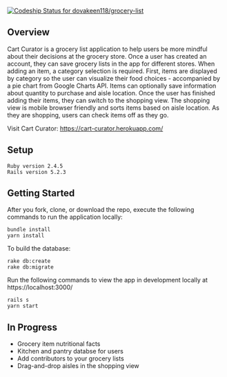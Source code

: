 [![Codeship Status for dovakeen118/grocery-list](https://app.codeship.com/projects/f918eb20-8abc-0137-fe48-4a2b1c33cef4/status?branch=master)](https://app.codeship.com/projects/354863)

## Overview

Cart Curator is a grocery list application to help users be more mindful about their decisions at the grocery store. Once a user has created an account, they can save grocery lists in the app for different stores. When adding an item, a category selection is required. First, items are displayed by category so the user can visualize their food choices - accompanied by a pie chart from Google Charts API. Items can optionally save information about quantity to purchase and aisle location. Once the user has finished adding their items, they can switch to the shopping view. The shopping view is mobile browser friendly and sorts items based on aisle location. As they are shopping, users can check items off as they go.

Visit Cart Curator: https://cart-curator.herokuapp.com/

## Setup
```
Ruby version 2.4.5
Rails version 5.2.3
```

## Getting Started

After you fork, clone, or download the repo, execute the following commands to run the application locally:
```
bundle install
yarn install
```

To build the database:
```
rake db:create
rake db:migrate
```

Run the following commands to view the app in development locally at https://localhost:3000/
```
rails s
yarn start
```

## In Progress

* Grocery item nutritional facts
* Kitchen and pantry databse for users
* Add contributors to your grocery lists
* Drag-and-drop aisles in the shopping view
